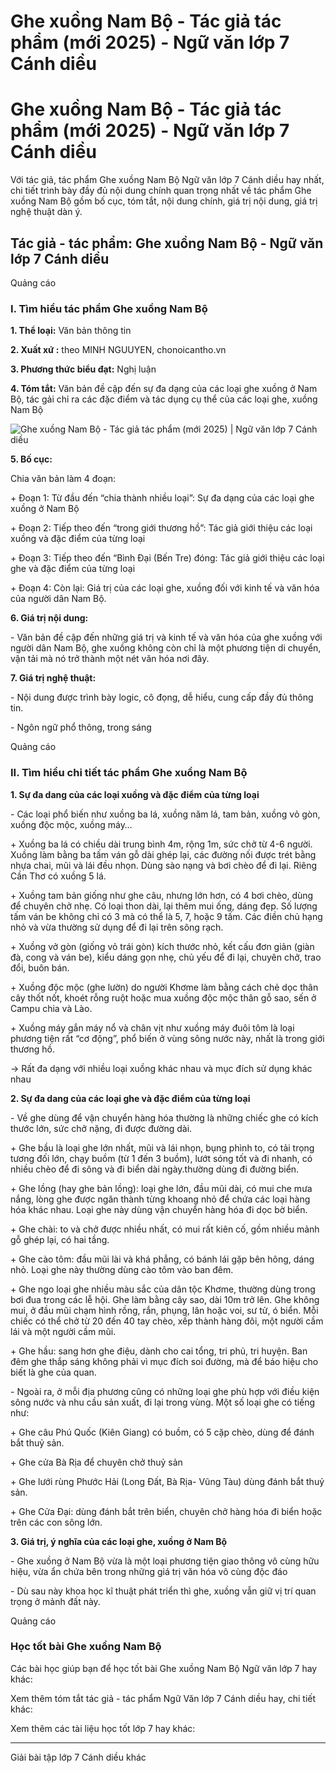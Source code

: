 # Ghe xuồng Nam Bộ - Tác giả tác phẩm (mới 2025) - Ngữ văn lớp 7 Cánh diều

# Ghe xuồng Nam Bộ - Tác giả tác phẩm (mới 2025) - Ngữ văn lớp 7 Cánh diều

Với tác giả, tác phẩm Ghe xuồng Nam Bộ Ngữ văn lớp 7 Cánh diều hay nhất, chi tiết trình bày đầy đủ nội dung chính quan trọng nhất về tác phẩm Ghe xuồng Nam Bộ gồm bố cục, tóm tắt, nội dung chính, giá trị nội dung, giá trị nghệ thuật dàn ý.

## Tác giả - tác phẩm: Ghe xuồng Nam Bộ - Ngữ văn lớp 7 Cánh diều

Quảng cáo

### **I. Tìm hiểu tác phẩm Ghe xuồng Nam Bộ**

**1\. Thể loại:** Văn bản thông tin 

**2\. Xuất xứ :** theo MINH NGUUYEN, chonoicantho.vn

**3\. Phương thức biểu đạt:** Nghị luận

**4\. Tóm tắt:** Văn bản đề cập đến sự đa dạng của các loại ghe xuồng ở Nam Bộ, tác gải chỉ ra các đặc điểm và tác dụng cụ thể của các loại ghe, xuồng Nam Bộ

![Ghe xuồng Nam Bộ - Tác giả tác phẩm \(mới 2025\) | Ngữ văn lớp 7 Cánh diều](https://vietjack.com/soan-van-lop-7-cd/images/tac-gia-tac-pham-ghe-xuong-nam-bo.PNG)

**5\. Bố cục:**

Chia văn bản làm 4 đoạn:

\+ Đoạn 1: Từ đầu đến “chia thành nhiều loại”: Sự đa dạng của các loại ghe xuồng ở Nam Bộ

\+ Đoạn 2: Tiếp theo đến “trong giới thương hồ”: Tác giả giới thiệu các loại xuồng và đặc điểm của từng loại

\+ Đoạn 3: Tiếp theo đến “Bình Đại (Bến Tre) đóng: Tác giả giới thiệu các loại ghe và đặc điểm của từng loại

\+ Đoạn 4: Còn lại: Giá trị của các loại ghe, xuồng đối với kinh tế và văn hóa của người dân Nam Bộ.

**6\. Giá trị nội dung:**

\- Văn bản đề cập đến những giá trị và kinh tế và văn hóa của ghe xuồng với người dân Nam Bộ, ghe xuồng không còn chỉ là một phương tiện di chuyển, vận tải mà nó trở thành một nét văn hóa nơi đây.

**7\. Giá trị nghệ thuật:**

\- Nội dung được trình bày logic, cô đọng, dễ hiểu, cung cấp đầy đủ thông tin.

\- Ngôn ngữ phổ thông, trong sáng

Quảng cáo

### **II. Tìm hiểu chi tiết tác phẩm Ghe xuồng Nam Bộ**

**1\. Sự đa dang của các loại xuồng và đặc điểm của từng loại**

\- Các loại phổ biến như xuồng ba lá, xuồng năm lá, tam bản, xuồng vỏ gòn, xuồng độc mộc, xuồng máy… 

\+ Xuồng ba lá có chiều dài trung bình 4m, rộng 1m, sức chở từ 4-6 người. Xuồng làm bằng ba tấm ván gỗ dài ghép lại, các đường nối được trét bằng nhựa chai, mũi và lái đều nhọn. Dùng sào nạng và bơi chèo để đi lại. Riêng Cần Thơ có xuồng 5 lá. 

\+ Xuồng tam bản giống như ghe câu, nhưng lớn hơn, có 4 bơi chèo, dùng để chuyên chở nhẹ. Có loại thon dài, lại thêm mui ống, dáng đẹp. Số lượng tấm ván be không chỉ có 3 mà có thể là 5, 7, hoặc 9 tấm. Các điền chủ hạng nhỏ và vừa thường sử dụng để đi lại trên sông rạch. 

\+ Xuồng vở gòn (giống vỏ trái gòn) kích thước nhỏ, kết cấu đơn giản (giàn đà, cong và ván be), kiểu dáng gọn nhẹ, chủ yếu để đi lại, chuyên chở, trao đổi, buôn bán. 

\+ Xuồng độc mộc (ghe lườn) do người Khơme làm bằng cách chẻ dọc thân cây thốt nốt, khoét rỗng ruột hoặc mua xuồng độc mộc thân gỗ sao, sến ở Campu chia và Lào. 

\+ Xuồng máy gắn máy nổ và chân vịt như xuồng máy đuôi tôm là loại phương tiện rất “cơ động”, phổ biến ở vùng sông nước này, nhất là trong giới thương hồ. 

→ Rất đa dạng với nhiều loại xuồng khác nhau và mục đích sử dụng khác nhau

**2\. Sự đa dang của các loại ghe và đặc điểm của từng loại**

\- Về ghe dùng để vận chuyển hàng hóa thường là những chiếc ghe có kích thước lớn, sức chở nặng, đi được đường dài. 

\+ Ghe bầu là loại ghe lớn nhất, mũi và lái nhọn, bụng phình to, có tải trọng tương đối lớn, chạy buồm (từ 1 đến 3 buồm), lướt sóng tốt và đi nhanh, có nhiều chèo để đi sông và đi biển dài ngày.thường dùng đi đường biển. 

\+ Ghe lồng (hay ghe bản lồng): loại ghe lớn, đầu mũi dài, có mui che mưa nắng, lòng ghe được ngăn thành từng khoang nhỏ để chứa các loại hàng hóa khác nhau. Loại ghe này dùng vận chuyển hàng hóa đi dọc bờ biển. 

\+ Ghe chài: to và chở được nhiều nhất, có mui rất kiên cố, gồm nhiều mảnh gỗ ghép lại, có hai tầng. 

\+ Ghe cào tôm: đầu mũi lài và khá phẳng, có bánh lái gặp bên hông, dáng nhỏ. Loại ghe này thường dùng cào tôm vào ban đêm. 

\+ Ghe ngo loại ghe nhiều màu sắc của dân tộc Khơme, thường dùng trong bơi đua trong các lễ hội. Ghe làm bằng cây sao, dài 10m trở lên. Ghe không mui, ở đầu mũi chạm hình rồng, rắn, phụng, lân hoặc voi, sư tử, ó biển. Mỗi chiếc có thể chở từ 20 đến 40 tay chèo, xếp thành hàng đôi, một người cầm lái và một người cầm mũi. 

\+ Ghe hầu: sang hơn ghe điệu, dành cho cai tổng, tri phủ, tri huyện. Ban đêm ghe thắp sáng không phải vì mục đích soi đường, mà để báo hiệu cho biết là ghe của quan. 

\- Ngoài ra, ở mỗi địa phương cũng có những loại ghe phù hợp với điều kiện sông nước và nhu cầu sản xuất, đi lại trong vùng. Một số loại ghe có tiếng như: 

\+ Ghe câu Phú Quốc (Kiên Giang) có buồm, có 5 cặp chèo, dùng để đánh bắt thuỷ sản. 

\+ Ghe cửa Bà Rịa để chuyên chở thuỷ sản 

\+ Ghe lưới rùng Phước Hải (Long Đất, Bà Rịa- Vũng Tàu) dùng đánh bắt thuỷ sản. 

\+ Ghe Cửa Đại: dùng đánh bắt trên biển, chuyên chở hàng hóa đi biển hoặc trên các con sông lớn. 

**3\. Giá trị, ý nghĩa của các loại ghe, xuồng ở Nam Bộ**

\- Ghe xuồng ở Nam Bộ vừa là một loại phương tiện giao thông vô cùng hữu hiệu, vừa ẩn chứa bên trong những giá trị văn hóa vô cùng độc đáo 

\- Dù sau này khoa học kĩ thuật phát triển thì ghe, xuồng vẫn giữ vị trí quan trọng ở mảnh đất này. 

Quảng cáo

### **Học tốt bài Ghe xuồng Nam Bộ**

Các bài học giúp bạn để học tốt bài Ghe xuồng Nam Bộ Ngữ văn lớp 7 hay khác:

Xem thêm tóm tắt tác giả - tác phẩm Ngữ Văn lớp 7 Cánh diều hay, chi tiết khác:

Xem thêm các tài liệu học tốt lớp 7 hay khác:

* * *

Giải bài tập lớp 7 Cánh diều khác
